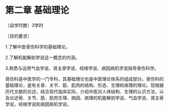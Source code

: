 # 第二章 基础理论

〔自学时数〕3学时

〔目的要求〕

1.了解中医骨伤科学的基础理论。

2.了解机能解剖学说这一概念的内涵。

3.熟悉与运用气血学说、肾主骨学说、经络学说、病因病机学说指导骨伤科学。

骨伤科是中医学的一门专科，其基础理论也是中医理论体系的组成部分。骨伤科的基础理论，是有关骨、关节、筋、肌肉的结构、形态、生理和病理的理论。现根据历代文献的论述，结合现代临床实际，介绍中医对人体结构、生理的认识方法，以及论述骨、关节、筋、肌肉生理、病因、病理的机能解剖学说、气血学说、肾主骨学说，经络学说和病因病机学说。
